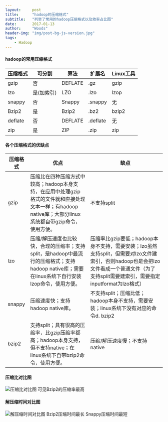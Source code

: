 ```yaml
---
layout:     post
title:      "hadoop的压缩格式"
subtitle:   "列举了常用的hadoop压缩格式以及效率占比图"
date:       2017-01-13
author:     "Woods"
header-img: "img/post-bg-js-version.jpg"
tags:
    - Hadoop
---
```




####  hadoop的常用压缩格式
压缩格式 | 可分割 | 算法 | 扩展名 | Linux工具
---|---|---|---|---|
gzip | 否 | DEFLATE | .gz | gzip |
lzo | 是(加索引) | LZO | .lzo | lzop |
snappy | 否 | Snappy | .snappy | 无 |
Bzip2 | 是 | Bzip2 | .bz2 | bzip2 |
deflate | 否 | DEFLATE | .deflate | 无 |
zip | 是 | ZIP | .zip | zip |


####  各个压缩格式的优缺点
压缩格式 | 优点 | 缺点
---|---|---
gzip | 压缩比在四种压缩方式中较高；hadoop本身支持，在应用中处理gzip格式的文件就和直接处理文本一样；有hadoop native库；大部分linux系统都自带gzip命令，使用方便。 | 不支持split
lzo | 压缩/解压速度也比较快，合理的压缩率；支持split，是hadoop中最流行的压缩格式；支持hadoop native库；需要在linux系统下自行安装lzop命令，使用方便。 | 	压缩率比gzip要低；hadoop本身不支持，需要安装；lzo虽然支持split，但需要对lzo文件建索引，否则hadoop也是会把lzo文件看成一个普通文件（为了支持split需要建索引，需要指定inputformat为lzo格式）	
snappy | 压缩速度快；支持hadoop native库。 |	不支持split；压缩比低；hadoop本身不支持，需要安装；linux系统下没有对应的命令d. bzip2
bzip2 | 支持split；具有很高的压缩率，比gzip压缩率都高；hadoop本身支持，但不支持native；在linux系统下自带bzip2命令，使用方便。| 压缩/解压速度慢；不支持native


#### 压缩比对比图
![压缩比对比图](https://wsjwoods.github.io/img/in-post/yasuo2.png)
可见Bzip2的压缩率最高

#### 解压缩时间对比图
![解压缩时间对比图](https://wsjwoods.github.io/img/in-post/yasuo3.png)
Bzip2压缩时间最长
Snappy压缩时间最短



